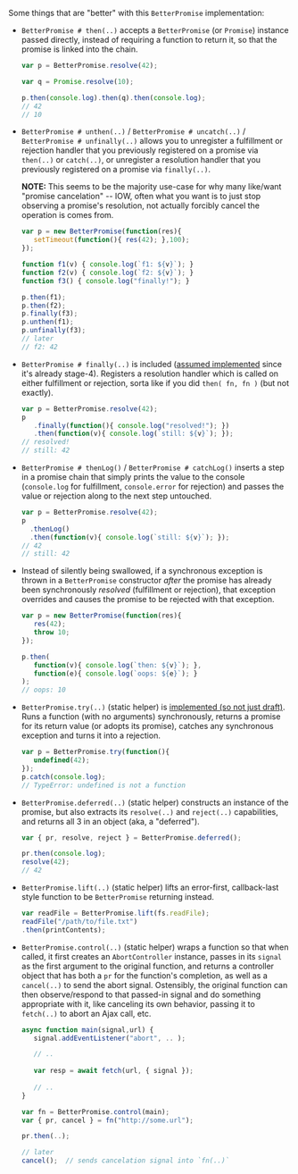 Some things that are "better" with this `BetterPromise` implementation:

* `BetterPromise # then(..)` accepts a `BetterPromise` (or `Promise`) instance passed directly, instead of requiring a function to return it, so that the promise is linked into the chain.

   ```js
   var p = BetterPromise.resolve(42);

   var q = Promise.resolve(10);

   p.then(console.log).then(q).then(console.log);
   // 42
   // 10
   ```

* `BetterPromise # unthen(..)` / `BetterPromise # uncatch(..)` / `BetterPromise # unfinally(..)` allows you to unregister a fulfillment or rejection handler that you previously registered on a promise via `then(..)` or `catch(..)`, or unregister a resolution handler that you previously registered on a promise via `finally(..)`.

   **NOTE:** This seems to be the majority use-case for why many like/want "promise cancelation" -- IOW, often what you want is to just stop observing a promise's resolution, not actually forcibly cancel the operation is comes from.
   
   ```js
   var p = new BetterPromise(function(res){
      setTimeout(function(){ res(42); },100);
   });

   function f1(v) { console.log(`f1: ${v}`); }
   function f2(v) { console.log(`f2: ${v}`); }
   function f3() { console.log("finally!"); }

   p.then(f1);
   p.then(f2);
   p.finally(f3);
   p.unthen(f1);
   p.unfinally(f3);
   // later
   // f2: 42
   ```

* `BetterPromise # finally(..)` is included ([assumed implemented](https://developer.mozilla.org/en-US/docs/Web/JavaScript/Reference/Global_Objects/Promise/finally) since it's already stage-4). Registers a resolution handler which is called on either fulfillment or rejection, sorta like if you did `then( fn, fn )` (but not exactly).

   ```js
   var p = BetterPromise.resolve(42);
   p
      .finally(function(){ console.log("resolved!"); })
      .then(function(v){ console.log(`still: ${v}`); });
   // resolved!
   // still: 42
   ```

* `BetterPromise # thenLog()` / `BetterPromise # catchLog()` inserts a step in a promise chain that simply prints the value to the console (`console.log` for fulfillment, `console.error` for rejection) and passes the value or rejection along to the next step untouched.

   ```js
   var p = BetterPromise.resolve(42);
   p
     .thenLog()
     .then(function(v){ console.log(`still: ${v}`); });
   // 42
   // still: 42
   ```

* Instead of silently being swallowed, if a synchronous exception is thrown in a `BetterPromise` constructor *after* the promise has already been synchronously *resolved* (fulfillment or rejection), that exception overrides and causes the promise to be rejected with that exception.

   ```js
   var p = new BetterPromise(function(res){
      res(42);
      throw 10;
   });

   p.then(
      function(v){ console.log(`then: ${v}`); },
      function(e){ console.log(`oops: ${e}`); }
   );
   // oops: 10
   ```

* `BetterPromise.try(..)` (static helper) is [implemented (so not just draft)](https://github.com/tc39/proposal-promise-try). Runs a function (with no arguments) synchronously, returns a promise for its return value (or adopts its promise), catches any synchronous exception and turns it into a rejection.

   ```js
   var p = BetterPromise.try(function(){
      undefined(42);
   });
   p.catch(console.log);
   // TypeError: undefined is not a function
   ```

* `BetterPromise.deferred(..)` (static helper) constructs an instance of the promise, but also extracts its `resolve(..)` and `reject(..)` capabilities, and returns all 3 in an object (aka, a "deferred").

   ```js
   var { pr, resolve, reject } = BetterPromise.deferred();

   pr.then(console.log);
   resolve(42);
   // 42
   ```

* `BetterPromise.lift(..)` (static helper) lifts an error-first, callback-last style function to be `BetterPromise` returning instead.

   ```js
   var readFile = BetterPromise.lift(fs.readFile);
   readFile("/path/to/file.txt")
   .then(printContents);
   ```

* `BetterPromise.control(..)` (static helper) wraps a function so that when called, it first creates an `AbortController` instance, passes in its `signal` as the first argument to the original function, and returns a controller object that has both a `pr` for the function's completion, as well as a `cancel(..)` to send the abort signal. Ostensibly, the original function can then observe/respond to that passed-in signal and do something appropriate with it, like canceling its own behavior, passing it to `fetch(..)` to abort an Ajax call, etc.

   ```js
   async function main(signal,url) {
      signal.addEventListener("abort", .. );

      // ..
                                
      var resp = await fetch(url, { signal });
                                    
      // ..
   }

   var fn = BetterPromise.control(main);
   var { pr, cancel } = fn("http://some.url");

   pr.then(..);

   // later
   cancel();  // sends cancelation signal into `fn(..)`
   ```